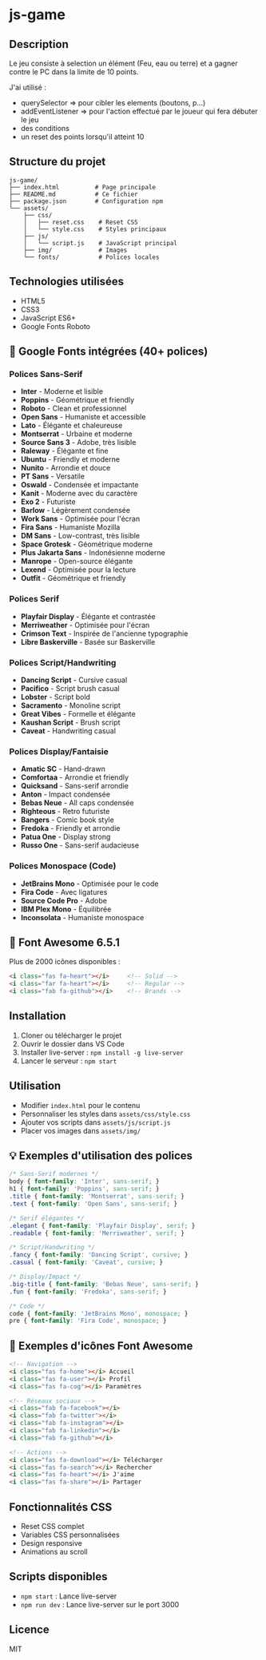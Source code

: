 # js-game

## Description
Le jeu consiste à selection un élément (Feu, eau ou terre) et a gagner contre le PC dans la limite de 10 points.

J'ai utilisé :
- querySelector => pour cibler les elements (boutons, p...)
- addEventListener => pour l'action effectué par le joueur qui fera débuter le jeu
- des conditions
- un reset des points lorsqu'il atteint 10 

## Structure du projet
```
js-game/
├── index.html          # Page principale
├── README.md           # Ce fichier
├── package.json        # Configuration npm
└── assets/
    ├── css/
    │   ├── reset.css    # Reset CSS
    │   └── style.css    # Styles principaux
    ├── js/
    │   └── script.js    # JavaScript principal
    ├── img/             # Images
    └── fonts/           # Polices locales
```

## Technologies utilisées
- HTML5
- CSS3
- JavaScript ES6+
- Google Fonts Roboto

## 🎨 Google Fonts intégrées (40+ polices)

### Polices Sans-Serif
- **Inter** - Moderne et lisible
- **Poppins** - Géométrique et friendly
- **Roboto** - Clean et professionnel
- **Open Sans** - Humaniste et accessible
- **Lato** - Élégante et chaleureuse
- **Montserrat** - Urbaine et moderne
- **Source Sans 3** - Adobe, très lisible
- **Raleway** - Élégante et fine
- **Ubuntu** - Friendly et moderne
- **Nunito** - Arrondie et douce
- **PT Sans** - Versatile
- **Oswald** - Condensée et impactante
- **Kanit** - Moderne avec du caractère
- **Exo 2** - Futuriste
- **Barlow** - Légèrement condensée
- **Work Sans** - Optimisée pour l'écran
- **Fira Sans** - Humaniste Mozilla
- **DM Sans** - Low-contrast, très lisible
- **Space Grotesk** - Géométrique moderne
- **Plus Jakarta Sans** - Indonésienne moderne
- **Manrope** - Open-source élégante
- **Lexend** - Optimisée pour la lecture
- **Outfit** - Géométrique et friendly

### Polices Serif
- **Playfair Display** - Élégante et contrastée
- **Merriweather** - Optimisée pour l'écran
- **Crimson Text** - Inspirée de l'ancienne typographie
- **Libre Baskerville** - Basée sur Baskerville

### Polices Script/Handwriting
- **Dancing Script** - Cursive casual
- **Pacifico** - Script brush casual
- **Lobster** - Script bold
- **Sacramento** - Monoline script
- **Great Vibes** - Formelle et élégante
- **Kaushan Script** - Brush script
- **Caveat** - Handwriting casual

### Polices Display/Fantaisie
- **Amatic SC** - Hand-drawn
- **Comfortaa** - Arrondie et friendly
- **Quicksand** - Sans-serif arrondie
- **Anton** - Impact condensée
- **Bebas Neue** - All caps condensée
- **Righteous** - Retro futuriste
- **Bangers** - Comic book style
- **Fredoka** - Friendly et arrondie
- **Patua One** - Display strong
- **Russo One** - Sans-serif audacieuse

### Polices Monospace (Code)
- **JetBrains Mono** - Optimisée pour le code
- **Fira Code** - Avec ligatures
- **Source Code Pro** - Adobe
- **IBM Plex Mono** - Équilibrée
- **Inconsolata** - Humaniste monospace

## 🎯 Font Awesome 6.5.1
Plus de 2000 icônes disponibles :
```html
<i class="fas fa-heart"></i>     <!-- Solid -->
<i class="far fa-heart"></i>     <!-- Regular -->
<i class="fab fa-github"></i>    <!-- Brands -->
```

## Installation
1. Cloner ou télécharger le projet
2. Ouvrir le dossier dans VS Code
3. Installer live-server : `npm install -g live-server`
4. Lancer le serveur : `npm start`

## Utilisation
- Modifier `index.html` pour le contenu
- Personnaliser les styles dans `assets/css/style.css`
- Ajouter vos scripts dans `assets/js/script.js`
- Placer vos images dans `assets/img/`

## 💡 Exemples d'utilisation des polices
```css
/* Sans-Serif modernes */
body { font-family: 'Inter', sans-serif; }
h1 { font-family: 'Poppins', sans-serif; }
.title { font-family: 'Montserrat', sans-serif; }
.text { font-family: 'Open Sans', sans-serif; }

/* Serif élégantes */
.elegant { font-family: 'Playfair Display', serif; }
.readable { font-family: 'Merriweather', serif; }

/* Script/Handwriting */
.fancy { font-family: 'Dancing Script', cursive; }
.casual { font-family: 'Caveat', cursive; }

/* Display/Impact */
.big-title { font-family: 'Bebas Neue', sans-serif; }
.fun { font-family: 'Fredoka', sans-serif; }

/* Code */
code { font-family: 'JetBrains Mono', monospace; }
pre { font-family: 'Fira Code', monospace; }
```

## 🎨 Exemples d'icônes Font Awesome
```html
<!-- Navigation -->
<i class="fas fa-home"></i> Accueil
<i class="fas fa-user"></i> Profil
<i class="fas fa-cog"></i> Paramètres

<!-- Réseaux sociaux -->
<i class="fab fa-facebook"></i>
<i class="fab fa-twitter"></i>
<i class="fab fa-instagram"></i>
<i class="fab fa-linkedin"></i>
<i class="fab fa-github"></i>

<!-- Actions -->
<i class="fas fa-download"></i> Télécharger
<i class="fas fa-search"></i> Rechercher
<i class="fas fa-heart"></i> J'aime
<i class="fas fa-share"></i> Partager
```

## Fonctionnalités CSS
- Reset CSS complet
- Variables CSS personnalisées
- Design responsive
- Animations au scroll

## Scripts disponibles
- `npm start` : Lance live-server
- `npm run dev` : Lance live-server sur le port 3000

## Licence
MIT
